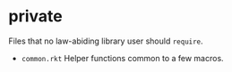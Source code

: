 private
===

Files that no law-abiding library user should `require`.

- `common.rkt` Helper functions common to a few macros.
